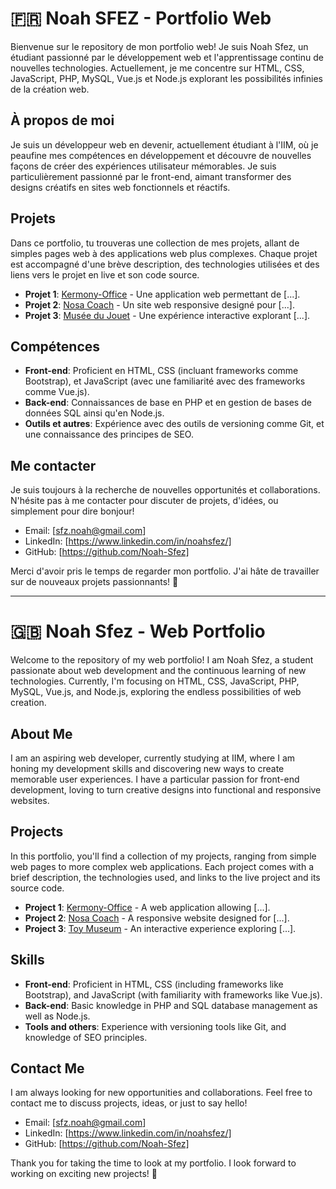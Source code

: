 # 🇫🇷 Noah SFEZ - Portfolio Web

Bienvenue sur le repository de mon portfolio web! Je suis Noah Sfez, un étudiant passionné par le développement web et l'apprentissage continu de nouvelles technologies. Actuellement, je me concentre sur HTML, CSS, JavaScript, PHP, MySQL, Vue.js et Node.js explorant les possibilités infinies de la création web.

## À propos de moi

Je suis un développeur web en devenir, actuellement étudiant à l'IIM, où je peaufine mes compétences en développement et découvre de nouvelles façons de créer des expériences utilisateur mémorables. Je suis particulièrement passionné par le front-end, aimant transformer des designs créatifs en sites web fonctionnels et réactifs.

## Projets

Dans ce portfolio, tu trouveras une collection de mes projets, allant de simples pages web à des applications web plus complexes. Chaque projet est accompagné d'une brève description, des technologies utilisées et des liens vers le projet en live et son code source.

- **Projet 1**: [Kermony-Office](#) - Une application web permettant de [...].
- **Projet 2**: [Nosa Coach](#) - Un site web responsive designé pour [...].
- **Projet 3**: [Musée du Jouet](#) - Une expérience interactive explorant [...].

## Compétences

- **Front-end**: Proficient en HTML, CSS (incluant frameworks comme Bootstrap), et JavaScript (avec une familiarité avec des frameworks comme Vue.js).
- **Back-end**: Connaissances de base en PHP et en gestion de bases de données SQL ainsi qu'en Node.js.
- **Outils et autres**: Expérience avec des outils de versioning comme Git, et une connaissance des principes de SEO.

## Me contacter

Je suis toujours à la recherche de nouvelles opportunités et collaborations. N'hésite pas à me contacter pour discuter de projets, d'idées, ou simplement pour dire bonjour!

- Email: [sfz.noah@gmail.com]
- LinkedIn: [https://www.linkedin.com/in/noahsfez/]
- GitHub: [https://github.com/Noah-Sfez]

Merci d'avoir pris le temps de regarder mon portfolio. J'ai hâte de travailler sur de nouveaux projets passionnants! 🌟

---

# 🇬🇧 Noah Sfez - Web Portfolio

Welcome to the repository of my web portfolio! I am Noah Sfez, a student passionate about web development and the continuous learning of new technologies. Currently, I'm focusing on HTML, CSS, JavaScript, PHP, MySQL, Vue.js, and Node.js, exploring the endless possibilities of web creation.

## About Me

I am an aspiring web developer, currently studying at IIM, where I am honing my development skills and discovering new ways to create memorable user experiences. I have a particular passion for front-end development, loving to turn creative designs into functional and responsive websites.

## Projects

In this portfolio, you'll find a collection of my projects, ranging from simple web pages to more complex web applications. Each project comes with a brief description, the technologies used, and links to the live project and its source code.

- **Project 1**: [Kermony-Office](#) - A web application allowing [...].
- **Project 2**: [Nosa Coach](#) - A responsive website designed for [...].
- **Project 3**: [Toy Museum](#) - An interactive experience exploring [...].

## Skills

- **Front-end**: Proficient in HTML, CSS (including frameworks like Bootstrap), and JavaScript (with familiarity with frameworks like Vue.js).
- **Back-end**: Basic knowledge in PHP and SQL database management as well as Node.js.
- **Tools and others**: Experience with versioning tools like Git, and knowledge of SEO principles.

## Contact Me

I am always looking for new opportunities and collaborations. Feel free to contact me to discuss projects, ideas, or just to say hello!

- Email: [sfz.noah@gmail.com]
- LinkedIn: [https://www.linkedin.com/in/noahsfez/]
- GitHub: [https://github.com/Noah-Sfez]

Thank you for taking the time to look at my portfolio. I look forward to working on exciting new projects! 🌟
